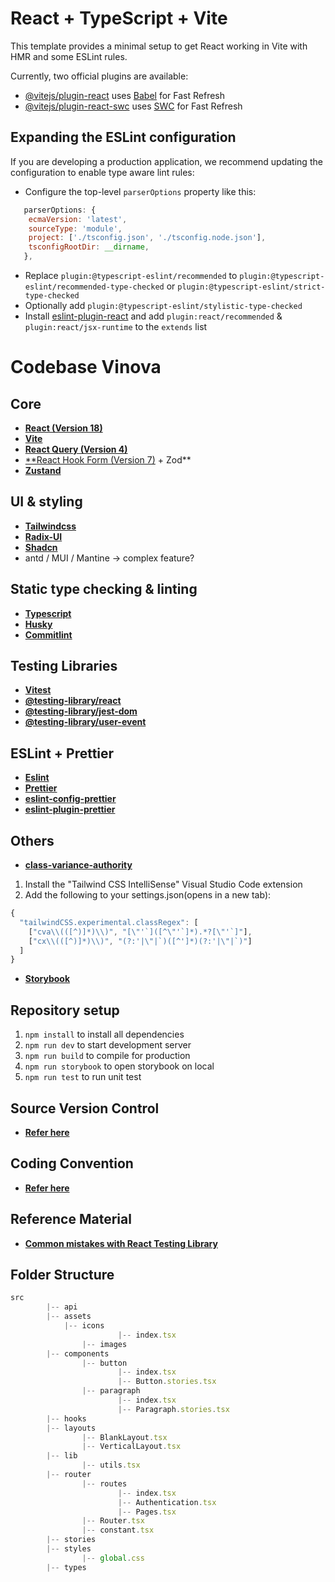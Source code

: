 # React + TypeScript + Vite

This template provides a minimal setup to get React working in Vite with HMR and some ESLint rules.

Currently, two official plugins are available:

- [@vitejs/plugin-react](https://github.com/vitejs/vite-plugin-react/blob/main/packages/plugin-react/README.md) uses [Babel](https://babeljs.io/) for Fast Refresh
- [@vitejs/plugin-react-swc](https://github.com/vitejs/vite-plugin-react-swc) uses [SWC](https://swc.rs/) for Fast Refresh

## Expanding the ESLint configuration

If you are developing a production application, we recommend updating the configuration to enable type aware lint rules:

- Configure the top-level `parserOptions` property like this:

```js
   parserOptions: {
    ecmaVersion: 'latest',
    sourceType: 'module',
    project: ['./tsconfig.json', './tsconfig.node.json'],
    tsconfigRootDir: __dirname,
   },
```

- Replace `plugin:@typescript-eslint/recommended` to `plugin:@typescript-eslint/recommended-type-checked` or `plugin:@typescript-eslint/strict-type-checked`
- Optionally add `plugin:@typescript-eslint/stylistic-type-checked`
- Install [eslint-plugin-react](https://github.com/jsx-eslint/eslint-plugin-react) and add `plugin:react/recommended` & `plugin:react/jsx-runtime` to the `extends` list

# Codebase Vinova

## **Core**

- **[React (Version 18)](https://react.dev/learn)**
- **[Vite](https://vitejs.dev/guide/)**
- **[React Query (Version 4)](https://tanstack.com/query/v4/docs/react/overview)**
- [\*\*React Hook Form (Version 7)](https://react-hook-form.com/docs) + Zod\*\*
- [**Zustand**](https://docs.pmnd.rs/zustand/getting-started/introduction)

## **UI & styling**

- [**Tailwindcss**](https://tailwindcss.com/docs/installation)
- [**Radix-UI**](https://www.radix-ui.com/themes/docs/overview/getting-started)
- [**Shadcn**](https://ui.shadcn.com/docs)
- antd / MUI / Mantine → complex feature?

## **Static type checking & linting**

- [**Typescript**](https://www.typescriptlang.org/)
- [**Husky**](https://github.com/typicode/husky)
- **[Commitlint](https://commitlint.js.org/#/)**

## Testing Libraries

- **[Vitest](https://vitest.dev/guide/)**
- [**@testing-library/react**](https://testing-library.com/docs/react-testing-library/intro)
- [**@testing-library/jest-dom**](https://testing-library.com/docs/ecosystem-jest-dom/)
- [**@testing-library/user-event**](https://github.com/testing-library/user-event)

## **ESLint + Prettier**

- [**Eslint**](https://github.com/eslint/eslint)
- [**Prettier**](https://github.com/prettier/prettier)
- [**eslint-config-prettier**](https://github.com/prettier/eslint-config-prettier)
- [**eslint-plugin-prettier**](https://github.com/prettier/eslint-plugin-prettier)

## Others

- [**class-variance-authority**](https://cva.style/docs/getting-started/installation)

1. Install the "Tailwind CSS IntelliSense" Visual Studio Code extension
2. Add the following to your settings.json(opens in a new tab):

```jsx
{
  "tailwindCSS.experimental.classRegex": [
    ["cva\\(([^)]*)\\)", "[\"'`]([^\"'`]*).*?[\"'`]"],
    ["cx\\(([^)]*)\\)", "(?:'|\"|`)([^']*)(?:'|\"|`)"]
  ]
}
```

- [**Storybook**](https://storybook.js.org/docs/react/get-started/install/)

## **Repository setup**

1. `npm install` to install all dependencies
2. `npm run dev` to start development server
3. `npm run build` to compile for production
4. `npm run storybook` to open storybook on local
5. `npm run test` to run unit test

## **Source Version Control**

- [**Refer here**](https://github.com/dwarvesf/playbook/blob/master/engineering/git.md)

## Coding Convention

- [**Refer here**](https://github.com/dwarvesf/playbook/blob/master/engineering/frontend/code-style.md)

## Reference Material

- [**Common mistakes with React Testing Library**](https://kentcdodds.com/blog/common-mistakes-with-react-testing-library)

## Folder Structure

<!-- prettier-ignore -->
```jsx
src
		|-- api
		|-- assets
		    |-- icons
						|-- index.tsx
				|-- images
		|-- components
				|-- button
						|-- index.tsx
						|-- Button.stories.tsx
				|-- paragraph
						|-- index.tsx
						|-- Paragraph.stories.tsx
		|-- hooks
		|-- layouts
				|-- BlankLayout.tsx
				|-- VerticalLayout.tsx
		|-- lib
				|-- utils.tsx
		|-- router
				|-- routes
						|-- index.tsx
						|-- Authentication.tsx
						|-- Pages.tsx
				|-- Router.tsx
				|-- constant.tsx
		|-- stories
		|-- styles
				|-- global.css
		|-- types
```
